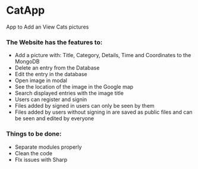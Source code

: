 # CatApp
App to Add an View Cats pictures 

<h3>The Website has the features to: </h3> 

- Add a picture with: Title, Category, Details, Time and Coordinates to the MongoDB 
- Delete an entry from the Database
- Edit the entry in the database
- Open image in modal
- See the location of the image in the Google map 
- Search displayed entries with the image title
- Users can register and signin
- Files added by signed in users can only be seen by them
- Files added by users without signing in are saved as public files and      can be seen and edited by everyone

<h3>Things to be done: </h3>

- Separate modules properly
- Clean the code 
- FIx issues with Sharp